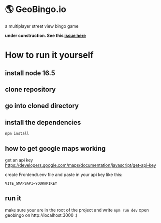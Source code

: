 # 🌎 GeoBingo.io
a multiplayer street view bingo game

**under construction. See this [issue here](https://github.com/s0er3n/GeoBingo.io/issues/1)**

# How to run it yourself

## install node 16.5

## clone repository

## go into cloned directory

## install the dependencies 

`
npm install
`

## how to get google maps working

get an api key https://developers.google.com/maps/documentation/javascript/get-api-key

create Frontend/.env file and paste in your api key like this: 

`
VITE_GMAPSAPI=YOURAPIKEY
`
## run it 

make sure your are in the root of the project and write
`
npm run dev
`
open geobingo on http://localhost:3000 :)

